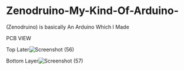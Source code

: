 # Zenodruino-My-Kind-Of-Arduino-
(Zenodruino) is basically An Arduino Which I Made 

PCB VIEW 

Top Later![Screenshot (56)](https://user-images.githubusercontent.com/25906435/117760698-bab66280-b243-11eb-8604-1655255a34c4.png)

Bottom Layer![Screenshot (57)](https://user-images.githubusercontent.com/25906435/117760713-c6098e00-b243-11eb-86e6-c106a86a8782.png)

